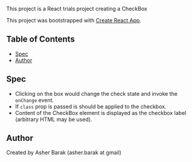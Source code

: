 This project is a React trials project creating a CheckBox

This project was bootstrapped with [Create React App](https://github.com/facebookincubator/create-react-app).


## Table of Contents

- [Spec](#Spec)
- [Author](#Author)

## Spec
- Clicking on the box would change the check state and invoke the `onChange` event.
- If `class` prop is passed is should be applied to the checkbox.
- Content of the CheckBox element is displayed as the checkbox label (arbitrary HTML may be used).

## Author
Created by Asher Barak (asher.barak at gmail)
